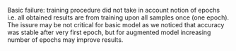 Basic failure: training procedure did not take in account notion of epochs i.e. all obtained results are from training upon all samples once (one epoch). The issure may be not critical for basic model as we noticed that accuracy was stable after very first epoch, but for augmented model increasing number of epochs may improve results.